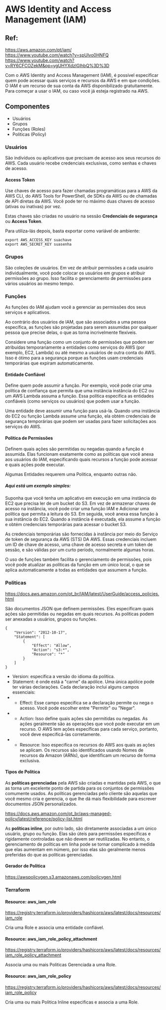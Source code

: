 # AWS Identity and Access Management (IAM)

## Ref:
<https://aws.amazon.com/pt/iam/>\
<https://www.youtube.com/watch?v=spUlvo0HNFQ>\
<https://www.youtube.com/watch?v=RY6CFCOZekM&pp=ygUHYXdzIGlhbQ%3D%3D>


Com o AWS Identity and Access Management (IAM), é possível especificar quem pode acessar quais serviços e recursos da AWS e em que condições. O IAM é um recurso de sua conta da AWS disponibilizado gratuitamente. Para começar a usar o IAM, ou caso você já esteja registrado na AWS.


## Componentes

- Usuários
- Grupos
- Funções (Roles)
- Politicas (Policy)

### Usuários

São indivíduos ou aplicativos que precisam de acesso aos seus recursos do AWS. Cada usuário recebe credenciais exclusivas, como senhas e chaves de acesso.

#### Access Token

Use chaves de acesso para fazer chamadas programáticas para a AWS da AWS CLI, do AWS Tools for PowerShell, de SDKs da AWS ou de chamadas de API diretas da AWS. Você pode ter no máximo duas chaves de acesso (ativas ou inativas) por vez.

Estas chaves são criadas no usuário na sessão **Credenciais de segurança** ou **Access Token**.

Para utiliza-lás depois, basta exportar como variável de ambiente:

```
export AWS_ACCESS_KEY suachave
export AWS_SECRET_KEY suasenha
```

### Grupos

São coleções de usuários. Em vez de atribuir permissões a cada usuário individualmente, você pode colocar os usuários em grupos e atribuir permissões ao grupo. Isso facilita o gerenciamento de permissões para vários usuários ao mesmo tempo.

### Funções

As funções do IAM ajudam você a gerenciar as permissões dos seus serviços e aplicativos. 

Ao contrário dos usuários de IAM, que são associados a uma pessoa específica, as funções são projetadas para serem assumidas por qualquer pessoa que precise delas, o que as torna incrivelmente flexíveis.

Considere uma função como um conjunto de permissões que podem ser atribuídas temporariamente a entidades como serviços do AWS (por exemplo, EC2, Lambda) ou até mesmo a usuários de outra conta do AWS. Isso é ótimo para a segurança porque as funções usam credenciais temporárias que expiram automaticamente.

#### Entidade Confiável

Define quem pode assumir a função. Por exemplo, você pode criar uma política de confiança que permita que uma instância instância do EC2 ou um AWS Lambda assuma a função. Essa política especifica as entidades confiáveis (como serviços ou usuários) que podem usar a função.

Uma entidade deve assumir uma função para usá-la. Quando uma instância do EC2 ou função Lambda assume uma função, ela obtém credenciais de segurança temporárias que podem ser usadas para fazer solicitações aos serviços do AWS.


#### Politica de Permissões

Definem quais ações são permitidas ou negadas quando a função é assumida. Elas funcionam exatamente como as políticas que você anexa aos usuários do IAM, especificando quais recursos a função pode acessar e quais ações pode executar.

Algumas Entidades requerem uma Politica, enquanto outras não.

##### Aqui está um exemplo simples: 
Suponha que você tenha um aplicativo em execução em uma instância do EC2 que precisa ler de um bucket do S3. Em vez de armazenar chaves de acesso na instância, você pode criar uma função IAM e Adicionar uma política que permita a leitura do S3. Em seguida, você anexa essa função à sua instância do EC2. Quando a instância é executada, ela assume a função e obtém credenciais temporárias para acessar o bucket S3.

As credenciais temporárias são fornecidas à instância por meio do Serviço de token de segurança da AWS (STS) DA AWS. Essas credenciais incluem um ID de chave de acesso, uma chave de acesso secreta e um token de sessão, e são válidas por um curto período, normalmente algumas horas.

O uso de funções também facilita o gerenciamento de permissões, pois você pode atualizar as políticas da função em um único local, o que se aplica automaticamente a todas as entidades que assumem a função.


### Politicas

<https://docs.aws.amazon.com/pt_br/IAM/latest/UserGuide/access_policies.html>

São documentos JSON que definem permissões. Eles especificam quais ações são permitidas ou negadas em quais recursos. As políticas podem ser anexadas a usuários, grupos ou funções.

```
​​{
    "Version": "2012-10-17",
    "Statement": [
        {
            "Effect": "Allow",
            "Action": "s3:*",
            "Resource": "*"
        }
    ]
}
```

- Version: especifica a versão do idioma da política.
- Statement: é onde está a "carne" da apólice. Uma única apólice pode ter várias declarações. Cada declaração inclui alguns campos essenciais:
- - Effect: Esse campo especifica se a declaração permite ou nega o acesso. Você pode escolher entre "Permitir" ou "Negar".
- - Action: Isso define quais ações são permitidas ou negadas. As ações geralmente são as operações que você pode executar em um recurso. O AWS tem ações específicas para cada serviço, portanto, você deve especificá-las corretamente.
- - Resource: Isso especifica os recursos do AWS aos quais as ações se aplicam. Os recursos são identificados usando Nomes de recursos da Amazon (ARNs), que identificam um recurso de forma exclusiva.
 

 #### Tipos de Politica

As **políticas gerenciadas** pela AWS são criadas e mantidas pela AWS, o que as torna um excelente ponto de partida para os conjuntos de permissões comumente usados. As políticas gerenciadas pelo cliente são aquelas que você mesmo cria e gerencia, o que lhe dá mais flexibilidade para escrever documentos JSON personalizados.

<https://docs.aws.amazon.com/pt_br/aws-managed-policy/latest/reference/policy-list.html>

As **políticas inline**, por outro lado, são diretamente associadas a um único usuário, grupo ou função. Elas são úteis para permissões específicas e rigidamente controladas que não devem ser reutilizadas. No entanto, o gerenciamento de políticas em linha pode se tornar complicado à medida que elas aumentam em número, por isso elas são geralmente menos preferidas do que as políticas gerenciadas.


#### Gerador de Politica

<https://awspolicygen.s3.amazonaws.com/policygen.html>



### Terraform

#### Resource: aws_iam_role
<https://registry.terraform.io/providers/hashicorp/aws/latest/docs/resources/iam_role>

Cria uma Role e associa uma entidade confiável.

#### Resource: aws_iam_role_policy_attachment
<https://registry.terraform.io/providers/hashicorp/aws/latest/docs/resources/iam_role_policy_attachment>

Associa uma ou mais Politicas Gerenciada a uma Role.

#### Resource: aws_iam_role_policy
<https://registry.terraform.io/providers/hashicorp/aws/latest/docs/resources/iam_role_policy>

Cria uma ou mais Politica Inline especificas e associa a uma Role.

